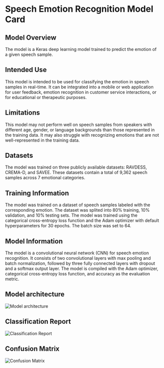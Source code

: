 # Speech Emotion Recognition Model Card

## Model Overview

The model is a Keras deep learning model trained to predict the emotion of a given speech sample.
## Intended Use

This model is intended to be used for classifying the emotion in speech samples in real-time. It can be integrated into a mobile or web application for user feedback, emotion recognition in customer service interactions, or for educational or therapeutic purposes.
## Limitations

This model may not perform well on speech samples from speakers with different age, gender, or language backgrounds than those represented in the training data. It may also struggle with recognizing emotions that are not well-represented in the training data.
## Datasets

The model was trained on three publicly available datasets: RAVDESS, CREMA-D, and SAVEE. These datasets contain a total of 9,362 speech samples across 7 emotional categories.
## Training Information

The model was trained on a dataset of speech samples labeled with the corresponding emotion. The dataset was splited into 80% training, 10% validation, and 10% testing sets. The model was trained using the categorical cross-entropy loss function and the Adam optimizer with default hyperparameters for 30 epochs. The batch size was set to 64.
## Model Information

The model is a convolutional neural network (CNN) for speech emotion recognition. It consists of two convolutional layers with max pooling and batch normalization, followed by three fully connected layers with dropout and a softmax output layer. The model is compiled with the Adam optimizer, categorical cross-entropy loss function, and accuracy as the evaluation metric.
## Model architecture

![Model architecture](data/model.png)

## Classification Report

![Classification Report](data/classification_report.png)

## Confusion Matrix

![Confusion Matrix](data/confusion_matrix.png)
